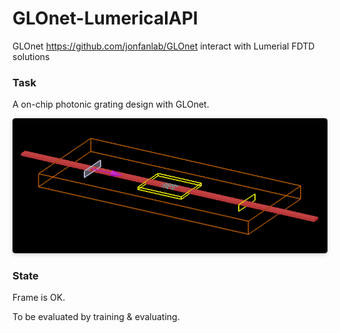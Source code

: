 # GLOnet-LumericalAPI
 GLOnet https://github.com/jonfanlab/GLOnet interact with Lumerial FDTD solutions

### Task

A on-chip photonic grating design with GLOnet.

<center>    <img style="border-radius: 0.3125em;    box-shadow: 0 2px 4px 0 rgba(34,36,38,.12),0 2px 10px 0 rgba(34,36,38,.08);"     src="_img/task.png">    <br>    </center>


### State

Frame is OK.

To be evaluated by training & evaluating.